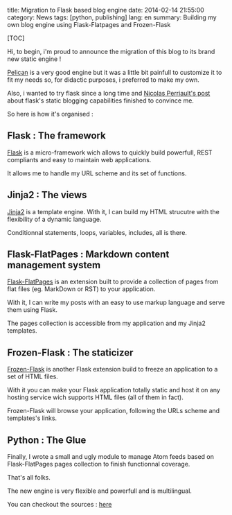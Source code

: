 title: Migration to Flask based blog engine
date: 2014-02-14 21:55:00
category: News
tags: [python, publishing]
lang: en
summary: Building my own blog engine using Flask-Flatpages and Frozen-Flask

[TOC]

Hi, to begin, i'm proud to announce the migration of this blog to its brand new
static engine !

[Pelican] is a very good engine but it was a little bit painfull to customize
it to fit my needs so, for didactic purposes, i preferred to make my own.

Also, i wanted to try flask since a long time and [Nicolas Perriault's post]
about flask's static blogging capabilities finished to convince me.

So here is how it's organised :

Flask : The framework
---------------------

[Flask] is a micro-framework wich allows to quickly build powerfull, REST
compliants and easy to maintain web applications.

It allows me to handle my URL scheme and its set of functions.

Jinja2 : The views
------------------

[Jinja2] is a template engine. With it, I can build my HTML strucutre with the
flexibility of a dynamic language.

Conditionnal statements, loops, variables, includes, all is there.

Flask-FlatPages : Markdown content management system
---------------------------------------------------

[Flask-FlatPages] is an extension built to provide a collection of pages
from flat files (eg. MarkDown or RST) to your application.

With it, I can write my posts with an easy to use markup language and serve
them using Flask.

The pages collection is accessible from my application and my Jinja2
templates.

Frozen-Flask : The staticizer
-----------------------------

[Frozen-Flask] is another Flask extension build to freeze an application to
a set of HTML files.

With it you can make your Flask application totally static and host it on any
hosting service wich supports HTML files (all of them in fact).

Frozen-Flask will browse your application, following the URLs scheme and
templates's links.

Python : The Glue
-----------------

Finally, I wrote a small and ugly module to manage Atom feeds based on
Flask-FlatPages pages collection to finish functionnal coverage.

That's all folks.

The new engine is very flexible and powerfull and is multilingual.

You can checkout the sources : [here]

[Pelican]: http://blog.getpelican.com/ "Pelican"
[Flask]: http://flask.pocoo.org/ "Flask"
[Jinja2]: http://jinja.pocoo.org/docs/ "Jinja2"
[Frozen-Flask]: http://pythonhosted.org/Frozen-Flask/ "Frozen-Flask"
[Flask-FlatPages]: http://pythonhosted.org/Flask-FlatPages/ "Flask-FlatPages"
[Nicolas Perriault's post]: https://nicolas.perriault.net/code/2012/dead-easy-yet-powerful-static-website-generator-with-flask/ "Nicolas Perriault's Blog"
[here]: https://github.com/max-k/blog "blog on github"

